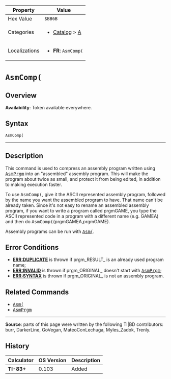 | Property      | Value |
|---------------|-------|
| Hex Value     | `$BB6B`|
| Categories    | <ul><li>[Catalog](<../categories/Catalog.md>) > [A](<../categories/Catalog.md#A>)</li></ul> |
| Localizations | <ul><li><b>FR</b>: `AsmComp(`</li></ul> |

# `AsmComp(`

## Overview



<b>Availability</b>: Token available everywhere.

## Syntax
`AsmComp(`

<hr>

## Description

This command is used to compress an assembly program written using <tt><a href="AsmPrgm.md">AsmPrgm</a></tt> into an "assembled" assembly program. This will make the program about twice as small, and protect it from being edited, in addition to making execution faster.

To use <tt>AsmComp(</tt>, give it the ASCII represented assembly program, followed by the name you want the assembled program to have. That name can't be already taken. Since it's not easy to rename an assembled assembly program, if you want to write a program called prgmGAME, you type the ASCII represented code in a program with a different name (e.g. GAMEA) and then do <tt>AsmComp(</tt>(prgmGAMEA,prgmGAME).

Assembly programs can be run with <tt><a href="Asm(.md">Asm(</a></tt>.

## Error Conditions

*   **[ERR:DUPLICATE](errors#duplicate)** is thrown if prgm_RESULT_ is an already used program name;
*   **[ERR:INVALID](errors#invalid)** is thrown if prgm_ORIGINAL_ doesn't start with <tt><a href="AsmPrgm.md">AsmPrgm</a></tt>;
*   **[ERR:SYNTAX](errors#syntax)** is thrown if prgm_ORIGINAL_ is not an assembly program.

## Related Commands

*   <tt><a href="Asm(.md">Asm(</a></tt>
*   <tt><a href="AsmPrgm.md">AsmPrgm</a></tt>

* * *

**Source**: parts of this page were written by the following TI|BD contributors: burr, DarkerLine, GoVegan, MateoConLechuga, Myles_Zadok, Trenly.

## History
| Calculator | OS Version | Description |
|------------|------------|-------------|
| <b>TI-83+</b> | 0.103 | Added |


